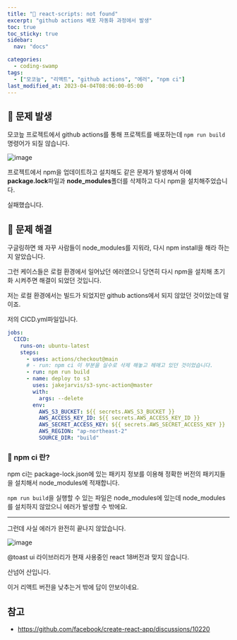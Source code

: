 ```yaml
---
title: "🚨 react-scripts: not found"
excerpt: "github actions 배포 자동화 과정에서 발생"
toc: true
toc_sticky: true
sidebar:
  nav: "docs"

categories:
  - coding-swamp
tags:
  - ["모코늪", "리액트", "github actions", "에러", "npm ci"]
last_modified_at: 2023-04-04T08:06:00-05:00
---
```


## 🚨 문제 발생

모코늪 프로젝트에서 github actions를 통해 프로젝트를 배포하는데 `npm run build`명령어가 되질 않습니다.

![image](https://user-images.githubusercontent.com/56298540/229796651-09a5dd5c-951d-4c6e-8ae5-fa01d747ea16.png)

프로젝트에서 npm을 업데이트하고 설치해도 같은 문제가 발생해서 아예 **package.lock**파일과 **node_modules**폴더를 삭제하고 다시 npm을 설치해주었습니다.

실패했습니다.

## 🔨 문제 해결

구글링하면 왜 자꾸 사람들이 node_modules를 지워라, 다시 npm install을 해라 하는지 알았습니다.

그런 케이스들은 로컬 환경에서 일어났던 에러였으니 당연히 다시 npm을 설치해 초기화 시켜주면 해결이 되었던 것입니다.

저는 로컬 환경에서는 빌드가 되었지만 github actions에서 되지 않았던 것이었는데 말이죠.

저의 CICD.yml파일입니다.

```yml
jobs:
  CICD:
    runs-on: ubuntu-latest
    steps:
      - uses: actions/checkout@main
      # - run: npm ci 이 부분을 실수로 삭제 해놓고 헤매고 있던 것이었습니다.
      - run: npm run build
      - name: deploy to s3
        uses: jakejarvis/s3-sync-action@master
        with:
          args: --delete
        env:
          AWS_S3_BUCKET: ${{ secrets.AWS_S3_BUCKET }}
          AWS_ACCESS_KEY_ID: ${{ secrets.AWS_ACCESS_KEY_ID }}
          AWS_SECRET_ACCESS_KEY: ${{ secrets.AWS_SECRET_ACCESS_KEY }}
          AWS_REGION: "ap-northeast-2"
          SOURCE_DIR: "build"
```

### 📌 npm ci 란?

npm ci는 package-lock.json에 있는 패키지 정보를 이용해 정확한 버전의 패키지들을 설치해서 node_modules에 적재합니다.

`npm run build`을 실행할 수 있는 파일은 node_modules에 있는데 node_modules를 설치하지 않았으니 에러가 발생할 수 밖에요.

---

그런데 사실 에러가 완전히 끝나지 않았습니다.

![image](https://user-images.githubusercontent.com/56298540/229803270-b3879941-04d0-4416-aaf1-6d94fb25fdae.png)

@toast ui 라이브러리가 현재 사용중인 react 18버전과 맞지 않습니다.

산넘어 산입니다.

이거 리액트 버전을 낮추는거 밖에 답이 안보이네요.

## 참고

- https://github.com/facebook/create-react-app/discussions/10220
